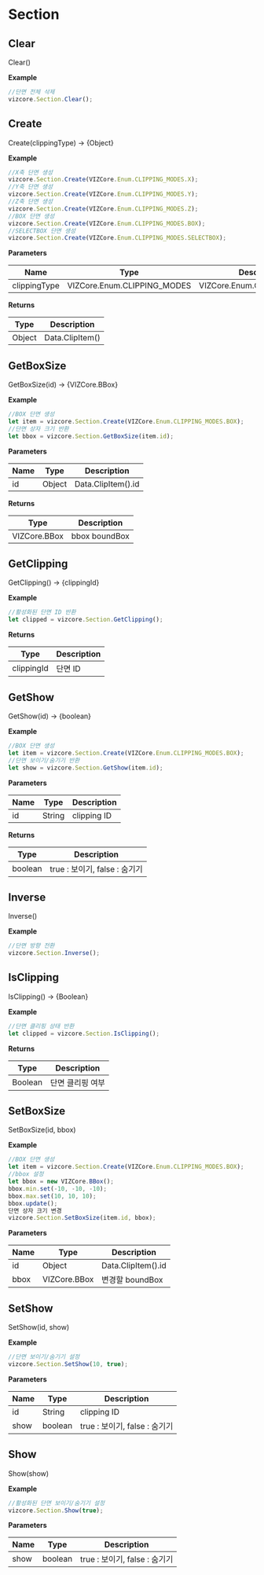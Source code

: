 # Section

## Clear
<procedure title="단면 전체 삭제" collapsible="true">
<note>Clear()</note>

**Example**
```Javascript
//단면 전체 삭제
vizcore.Section.Clear();
```
</procedure>

## Create
<procedure title="단면 생성" collapsible="true">
<note>Create(clippingType) → {Object}</note>

**Example**
```Javascript
//X축 단면 생성
vizcore.Section.Create(VIZCore.Enum.CLIPPING_MODES.X);
//Y축 단면 생성
vizcore.Section.Create(VIZCore.Enum.CLIPPING_MODES.Y);
//Z축 단면 생성
vizcore.Section.Create(VIZCore.Enum.CLIPPING_MODES.Z);
//BOX 단면 생성
vizcore.Section.Create(VIZCore.Enum.CLIPPING_MODES.BOX);
//SELECTBOX 단면 생성
vizcore.Section.Create(VIZCore.Enum.CLIPPING_MODES.SELECTBOX);
```
**Parameters**

| Name         | Type                        | Description                 |
|--------------|-----------------------------|-----------------------------|
| clippingType | VIZCore.Enum.CLIPPING_MODES | VIZCore.Enum.CLIPPING_MODES |

**Returns**

| Type   | Description     |
|--------|-----------------|
| Object | Data.ClipItem() |

</procedure> 

## GetBoxSize
<procedure title="단면 상자 크기 반환" collapsible="true">
<note>GetBoxSize(id) → {VIZCore.BBox}</note>

**Example**
```Javascript
//BOX 단면 생성
let item = vizcore.Section.Create(VIZCore.Enum.CLIPPING_MODES.BOX);
//단면 상자 크기 반환
let bbox = vizcore.Section.GetBoxSize(item.id);
```
**Parameters**

| Name | Type   | Description        |
|------|--------|--------------------|
| id   | Object | Data.ClipItem().id |

**Returns**

| Type         | Description   |
|--------------|---------------|
| VIZCore.BBox | bbox boundBox |

</procedure>

## GetClipping
<procedure title="활성화된 단면 ID 반환" collapsible="true">
<note>GetClipping() → {clippingId}</note>


**Example**
```Javascript
//활성화된 단면 ID 반환
let clipped = vizcore.Section.GetClipping();
```
**Returns**

| Type       | Description |
|------------|-------------|
| clippingId | 단면 ID       |

</procedure>

## GetShow
<procedure title="단면 보이기/숨기기 반환" collapsible="true">
<note>GetShow(id) → {boolean}</note>

**Example**
```Javascript
//BOX 단면 생성
let item = vizcore.Section.Create(VIZCore.Enum.CLIPPING_MODES.BOX);
//단면 보이기/숨기기 반환
let show = vizcore.Section.GetShow(item.id);
```
**Parameters**

| Name | Type   | Description |
|------|--------|-------------|
| id   | String | clipping ID |

**Returns**

| Type    | Description             |
|---------|-------------------------|
| boolean | true : 보이기, false : 숨기기 |
</procedure>

## Inverse
<procedure title="단면 방향 전환" collapsible="true">
<note>Inverse()</note>

**Example**
```Javascript
//단면 방향 전환
vizcore.Section.Inverse();
```
</procedure>

## IsClipping
<procedure title="단면 클리핑 상태 반환" collapsible="true">
<note>IsClipping() → {Boolean}</note>

**Example**
```Javascript
//단면 클리핑 상태 반환
let clipped = vizcore.Section.IsClipping();
```
**Returns**

| Type    | Description |
|---------|-------------|
| Boolean | 단면 클리핑 여부   |

</procedure> 

## SetBoxSize
<procedure title="단면 상자 크기 변경" collapsible="true">
<note>SetBoxSize(id, bbox)</note>

**Example**
```Javascript
//BOX 단면 생성
let item = vizcore.Section.Create(VIZCore.Enum.CLIPPING_MODES.BOX);
//bbox 설정
let bbox = new VIZCore.BBox();
bbox.min.set(-10, -10, -10);
bbox.max.set(10, 10, 10);
bbox.update();
단면 상자 크기 변경
vizcore.Section.SetBoxSize(item.id, bbox);
```
**Parameters**

| Name | Type         | Description        |
|------|--------------|--------------------|
| id   | Object       | Data.ClipItem().id |
| bbox | VIZCore.BBox | 변경할 boundBox       |
</procedure>

## SetShow
<procedure title="단면 보이기/숨기기 설정" collapsible="true">
<note>SetShow(id, show)</note>



**Example**
```Javascript
//단면 보이기/숨기기 설정
vizcore.Section.SetShow(10, true);
```
**Parameters**

| Name | Type    | Description             |
|------|---------|-------------------------|
| id   | String  | clipping ID             |
| show | boolean | true : 보이기, false : 숨기기 | 
</procedure>

## Show
<procedure title="활성화된 단면 보이기/숨기기 설정" collapsible="true">
<note>Show(show)</note>



**Example**
```Javascript
//활성화된 단면 보이기/숨기기 설정
vizcore.Section.Show(true);
```
**Parameters**

| Name | Type    | Description             |
|------|---------|-------------------------|
| show | boolean | true : 보이기, false : 숨기기 | 
</procedure>